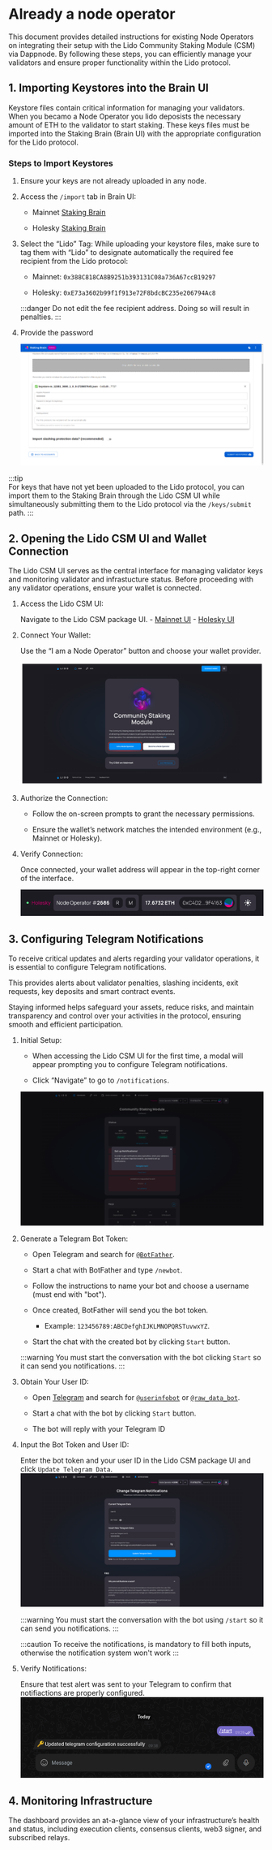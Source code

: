 # Already a node operator

This document provides detailed instructions for existing Node Operators on integrating their setup with the Lido Community Staking Module (CSM) via Dappnode. By following these steps, you can efficiently manage your validators and ensure proper functionality within the Lido protocol.

## 1. Importing Keystores into the Brain UI

Keystore files contain critical information for managing your validators. When you becamo a Node Operator you lido deposists the necessary amount of ETH to the validator to start staking. These keys files must be imported into the Staking Brain (Brain UI) with the appropriate configuration for the Lido protocol.

### Steps to Import Keystores

1. Ensure your keys are not already uploaded in any node.

2. Access the `/import` tab in Brain UI:

   - Mainnet [Staking Brain](http://brain.web3signer.dappnode/import)

   - Holesky [Staking Brain](http://brain.web3signer-holesky.dappnode/import)

3. Select the “Lido” Tag:
   While uploading your keystore files, make sure to tag them with “Lido” to designate automatically the required fee recipient from the Lido protocol:

   - Mainnet: `0x388C818CA8B9251b393131C08a736A67ccB19297`

   - Holesky: `0xE73a3602b99f1f913e72F8bdcBC235e206794Ac8`

   :::danger
   Do not edit the fee recipient address. Doing so will result in penalties.
   :::

4. Provide the password

   ![Import keystores to Staking Brain](/img/lido-csm-brain-import.png)

:::tip  
For keys that have not yet been uploaded to the Lido protocol, you can import them to the Staking Brain through the Lido CSM UI while simultaneously submitting them to the Lido protocol via the `/keys/submit` path.
:::

## 2. Opening the Lido CSM UI and Wallet Connection

The Lido CSM UI serves as the central interface for managing validator keys and monitoring validator and infrastucture status. Before proceeding with any validator operations, ensure your wallet is connected.

1. Access the Lido CSM UI:

   Navigate to the Lido CSM package UI. - [Mainnet UI](http://ui.lido-csm-mainnet.dappnode/) - [Holesky UI](http://ui.lido-csm-holesky.dappnode/)

2. Connect Your Wallet:

   Use the “I am a Node Operator” button and choose your wallet provider.

   ![Log In as already Node Operator](/img/lido-csm-log-in-already-NO.png)

3. Authorize the Connection:

   - Follow the on-screen prompts to grant the necessary permissions.

   - Ensure the wallet’s network matches the intended environment (e.g., Mainnet or Holesky).

4. Verify Connection:

   Once connected, your wallet address will appear in the top-right corner of the interface.

   ![Ensure wallet is connected](/img/lido-csm-wallet-connected.png)

## 3. Configuring Telegram Notifications

To receive critical updates and alerts regarding your validator operations, it is essential to configure Telegram notifications.

This provides alerts about validator penalties, slashing incidents, exit requests, key deposits and smart contract events.

Staying informed helps safeguard your assets, reduce risks, and maintain transparency and control over your activities in the protocol, ensuring smooth and efficient participation.

1. Initial Setup:

   - When accessing the Lido CSM UI for the first time, a modal will appear prompting you to configure Telegram notifications.

   - Click “Navigate” to go to `/notifications`.

   ![Notifications Modal](/img/lido-csm-notifications-modal.png)

2. Generate a Telegram Bot Token:

   - Open Telegram and search for [`@BotFather`](https://web.telegram.org/a/#93372553).

   - Start a chat with BotFather and type `/newbot`.

   - Follow the instructions to name your bot and choose a username (must end with "bot").

   - Once created, BotFather will send you the bot token.

     - Example: `123456789:ABCDefghIJKLMNOPQRSTuvwxYZ`.

   - Start the chat with the created bot by clicking `Start` button.

   :::warning
   You must start the conversation with the bot clicking `Start` so it can send you notifications.
   :::

3. Obtain Your User ID:

   - Open [Telegram](https://web.telegram.org/a/) and search for [`@userinfobot`](https://web.telegram.org/a/#52504489) or [`@raw_data_bot`](https://web.telegram.org/a/#1533228735).

   - Start a chat with the bot by clicking `Start` button.

   - The bot will reply with your Telegram ID

4. Input the Bot Token and User ID:

   Enter the bot token and your user ID in the Lido CSM package UI and click `Update Telegram Data`.
   ![Set up Notifications](/img/lido-csm-setup-notifications.png)

   :::warning
   You must start the conversation with the bot using `/start` so it can send you notifications.
   :::

   :::caution
   To receive the notifications, is mandatory to fill both inputs, otherwise the notification system won't work
   :::

5. Verify Notifications:

   Ensure that test alert was sent to your Telegram to confirm that notifiactions are properly configured.
   ![Ensure Notifications are set](/img/lido-csm-ensure-notifications.png)

## 4. Monitoring Infrastructure

The dashboard provides an at-a-glance view of your infrastructure’s health and status, including execution clients, consensus clients, web3 signer, and subscribed relays.
